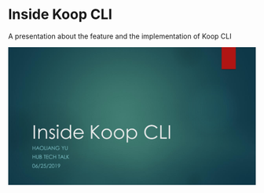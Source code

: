 # Inside Koop CLI

A presentation about the feature and the implementation of Koop CLI

[![slide](./slide-image.png)](./inside-koop-cli.pdf)
